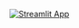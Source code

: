 [![Streamlit App](https://static.streamlit.io/badges/streamlit_badge_black_white.svg)](https://louiswillems-test-streamlit-streamlit-app-w0bhur.streamlit.app/)

